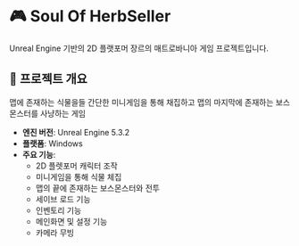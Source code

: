 # 🎮 Soul Of HerbSeller

Unreal Engine 기반의 2D 플랫포머 장르의 매트로바니아 게임 프로젝트입니다.

## 📁 프로젝트 개요

맵에 존재하는 식물을들 간단한 미니게임을 통해 채집하고 맵의 마지막에 존재하는 보스몬스터를 사냥하는 게임

- **엔진 버전**: Unreal Engine 5.3.2
- **플랫폼**: Windows
- **주요 기능**:
  - 2D 플렛포머 캐릭터 조작
  - 미니게임을 통해 식물 체집
  - 맵의 끝에 존재하는 보스몬스터와 전투
  - 세이브 로드 기능
  - 인벤토리 기능
  - 메인화면 및 설정 기능
  - 카메라 무빙